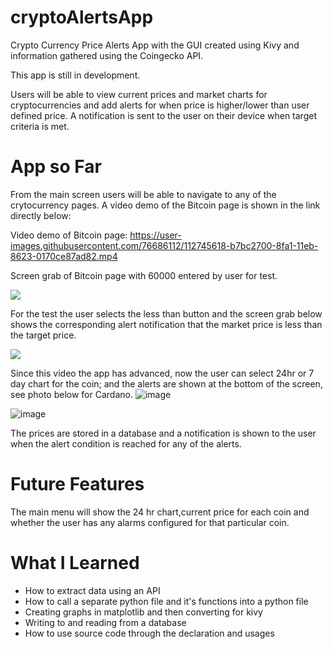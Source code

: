 # cryptoAlertsApp
Crypto Currency Price Alerts App with the GUI created using Kivy and information gathered using the Coingecko API.

This app is still in development.

Users will be able to view current prices and market charts for cryptocurrencies and add alerts for when price is higher/lower than user defined price.  A notification is sent to the user on their device when target criteria is met.

# App so Far
From the main screen users will be able to navigate to any of the crytocurrency pages.  A video demo of the Bitcoin page is shown in the link directly below:

Video demo of Bitcoin page: https://user-images.githubusercontent.com/76686112/112745618-b7bc2700-8fa1-11eb-8623-0170ce87ad82.mp4

Screen grab of Bitcoin page with 60000 entered by user for test.

![](https://firebasestorage.googleapis.com/v0/b/firescript-577a2.appspot.com/o/imgs%2Fapp%2FIanshaw93%2FD8IBW_gntw.png?alt=media&token=c844a036-821f-415e-bb71-1a780aade1d2)


For the test the user selects the less than button and the screen grab below shows the corresponding alert notification that the market price is less than the target price.

![](https://firebasestorage.googleapis.com/v0/b/firescript-577a2.appspot.com/o/imgs%2Fapp%2FIanshaw93%2FOF2iZNm8qi.png?alt=media&token=233dc919-852b-4cb1-822b-de34bd7bf153)

Since this video the app has advanced, now the user can select 24hr or 7 day chart for the coin; and the alerts are shown at the bottom of the screen, see photo below for Cardano.
![image](https://user-images.githubusercontent.com/76686112/118045487-dfa7f400-b36f-11eb-9f5b-e2f26b0fe71c.png)

![image](https://user-images.githubusercontent.com/76686112/118045691-28f84380-b370-11eb-8239-a022047a3889.png)


The prices are stored in a database and a notification is shown to the user when the alert condition is reached for any of the alerts.

# Future Features
The main menu will show the 24 hr chart,current price for each coin and whether the user has any alarms configured for that particular coin. 

# What I Learned

* How to extract data using an API
* How to call a separate python file and it's functions into a python file
* Creating graphs in matplotlib and then converting for kivy
* Writing to and reading from a database
* How to use source code through the declaration and usages

